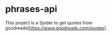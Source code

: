 # phrases-api

This project is a Spider to get quotes from goodreads[https://www.goodreads.com/quotes].